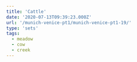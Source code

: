 ```yaml
---
title: 'Cattle'
date: '2020-07-13T09:39:23.000Z'
url: '/munich-venice-pt1/munich-venice-pt1-19/'
type: 'sets'
tags:
  - meadow
  - cow
  - creek
---
```

